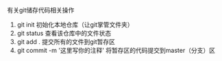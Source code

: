 有关git储存代码相关操作
1. git init 初始化本地仓库（让git掌管文件夹）
2. git status 查看该仓库中的文件状态
3. git add . 提交所有的文件到git暂存区
4. git commit -m '这里写你的注释'  将暂存区的代码提交到master（分支）区